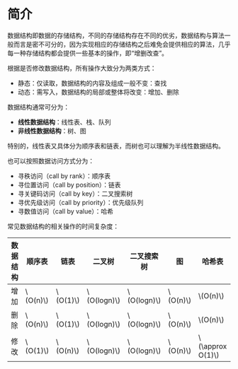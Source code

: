 # 简介

数据结构即数据的存储结构，不同的存储结构存在不同的优劣，数据结构与算法一般而言是密不可分的，因为实现相应的存储结构之后难免会提供相应的算法，几乎每一种存储结构都会提供一些基本的操作，即“增删改查”。

根据是否修改数据结构，所有操作大致分为两类方式：

- 静态：仅读取，数据结构的内容及组成一般不变：查找
- 动态：需写入，数据结构的局部或整体将改变：增加、删除

数据结构通常可分为：

- **线性数据结构**：线性表、栈、队列
- **非线性数据结构**：树、图

特别的，线性表又具体分为顺序表和链表，而树也可以理解为半线性数据结构。

也可以按照数据访问方式分为：

- 寻秩访问（call by rank）：顺序表
- 寻位置访问（call by position）：链表
- 寻关键码访问（call by key）：二叉搜索树
- 寻优先级访问（call by priority）：优先级队列
- 寻数值访问（call by value）：哈希

常见数据结构的相关操作的时间复杂度：

数据结构 | 顺序表 | 链表 | 二叉树 | 二叉搜索树 | 图 | 哈希表
--- | --- | --- | --- | --- | --- | ---
增加 | \\(O(n)\\) | \\(O(1)\\) | \\(O(logn)\\) | \\(O(logn)\\) | \\(O(n)\\) | \\(O(n)\\)
删除 | \\(O(n)\\) | \\(O(1)\\) | \\(O(logn)\\) | \\(O(logn)\\) | \\(O(n)\\) | \\(O(n)\\)
修改 | \\(O(1)\\) | \\(O(n)\\) | \\(O(logn)\\) | \\(O(logn)\\) | \\(O(n)\\) | \\(\approx O(1)\\)
